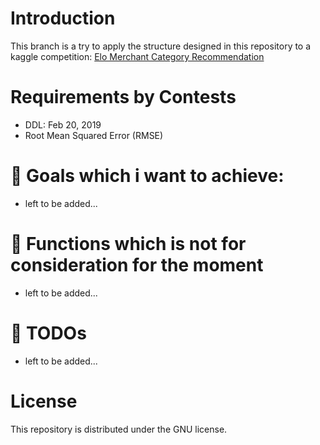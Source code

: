 # Introduction

This branch is a try to apply the structure designed in this repository to a kaggle competition: [Elo Merchant Category Recommendation](https://www.kaggle.com/c/elo-merchant-category-recommendation)

# Requirements by Contests

* DDL: Feb 20, 2019
* Root Mean Squared Error (RMSE)


# :memo: Goals which i want to achieve:

* left to be added...

# :memo: Functions which is not for consideration for the moment

* left to be added...

# :memo: TODOs

* left to be added...

# License

This repository is distributed under the GNU license.

